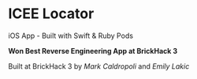 # ICEE Locator
iOS App - Built with Swift & Ruby Pods

**Won Best Reverse Engineering App at BrickHack 3**

Built at BrickHack 3 by *Mark Caldropoli* and *Emily Lakic*
